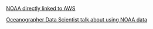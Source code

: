 [NOAA directly linked to AWS](https://registry.opendata.aws/collab/noaa/)

[Oceanographer Data Scientist talk about using NOAA data](https://ocefpaf.github.io/2018-SciPy-talk/#/ioos-web-services)

